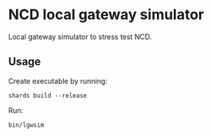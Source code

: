 # NCD local gateway simulator

Local gateway simulator to stress test NCD.

## Usage

Create executable by running:

```
shards build --release
```

Run:

```
bin/lgwsim
```
